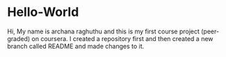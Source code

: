 # Hello-World
Hi, My name is archana raghuthu and this is my first course project (peer-graded) on coursera. 
I created a repository first and then created a new branch called README and  made changes to it.

